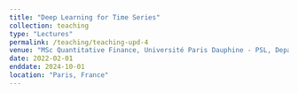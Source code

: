 ```yaml
---
title: "Deep Learning for Time Series"
collection: teaching
type: "Lectures"
permalink: /teaching/teaching-upd-4
venue: "MSc Quantitative Finance, Université Paris Dauphine - PSL, Department of Quantitative Finance"
date: 2022-02-01
enddate: 2024-10-01
location: "Paris, France"
---
```


